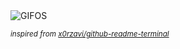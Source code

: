 <div align="justify">
<picture>
    <source media="(prefers-color-scheme: dark)" srcset="https://i.ibb.co/zV4jjNw5/output-gif.gif">
    <source media="(prefers-color-scheme: light)" srcset="https://i.ibb.co/zV4jjNw5/output-gif.gif">
    <img alt="GIFOS" src="https://i.ibb.co/zV4jjNw5/output-gif.gif">
</picture>

<sub><i>inspired from [x0rzavi/github-readme-terminal](https://github.com/x0rzavi/github-readme-terminal)</i></sub>

</div>

<!-- Image deletion URL: https://ibb.co/s9VkktrP/f808aef6737adb8a1271fe65ba4fb9eb -->